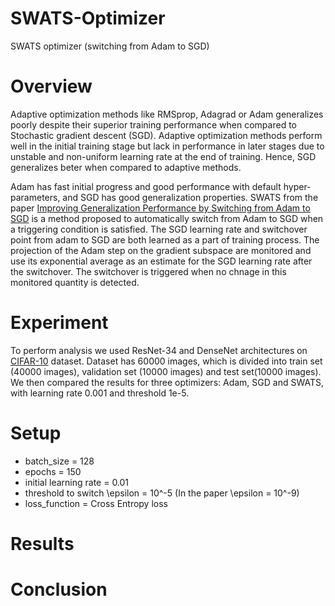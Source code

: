 # SWATS-Optimizer
SWATS optimizer (switching from Adam to SGD)

# Overview
Adaptive optimization methods like RMSprop, Adagrad or Adam generalizes poorly despite their superior training performance when compared to Stochastic gradient descent (SGD). Adaptive optimization methods perform well in the initial training stage but lack in performance in later stages due to unstable and non-uniform learning rate at the end of training. Hence, SGD generalizes beter when compared to adaptive methods.

Adam has fast initial progress and good performance with default hyper-parameters, and SGD has good generalization properties. SWATS from the paper [Improving Generalization Performance by Switching from Adam to SGD](https://arxiv.org/pdf/1712.07628.pdf) is a method proposed to automatically switch from Adam to SGD when a triggering condition is satisfied. The SGD learning rate and switchover point from adam to SGD are both learned as a part of training process. The projection of the Adam step on the gradient subspace are monitored and use its exponential average as an estimate for the SGD learning rate after the switchover. The switchover is triggered when no chnage in this monitored quantity is detected.

# Experiment
To perform analysis we used ResNet-34 and DenseNet architectures on [CIFAR-10](https://www.cs.toronto.edu/~kriz/cifar.html) dataset. Dataset has 60000 images, which is divided into train set (40000 images), validation set (10000 images) and test set(10000 images).
We then compared the results for three optimizers: Adam, SGD and SWATS, with learning rate 0.001 and threshold 1e-5.

# Setup
* batch_size = 128
* epochs = 150
* initial learning rate = 0.01
* threshold to switch \epsilon = 10^-5 (In the paper \epsilon = 10^-9)
* loss_function = Cross Entropy loss

# Results

# Conclusion 



